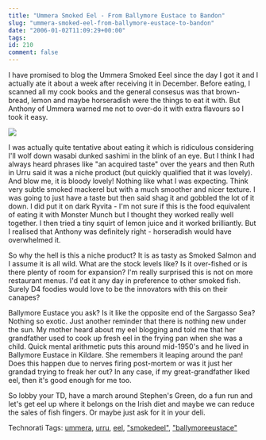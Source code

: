 ```yaml
---
title: "Ummera Smoked Eel - From Ballymore Eustace to Bandon"
slug: "ummera-smoked-eel-from-ballymore-eustace-to-bandon"
date: "2006-01-02T11:09:29+00:00"
tags:
id: 210
comment: false
---
```


I have promised to blog the Ummera Smoked Eeel since the day I got it and I actually ate it about a week after receiving it in December. Before eating, I scanned all my cook books and the general consesus was that brown-bread, lemon and maybe horseradish were the things to eat it with. But Anthony of Ummera warned me not to over-do it with extra flavours so I took it easy.

[![](http://static.flickr.com/38/80822648_73634d1c3d_m.jpg)](http://www.flickr.com/photos/bandon1/80822648/ "Photo Sharing")

I was actually quite tentative about eating it which is ridiculous considering I'll wolf down wasabi dunked sashimi in the blink of an eye. But I think I had always heard phrases like "an acquired taste" over the years and then Ruth in Urru said it was a niche product (but quickly qualified that it was lovely). And blow me, it is bloody lovely! Nothing like what I was expecting. Think very subtle smoked mackerel but with a much smoother and nicer texture. I was going to just have a taste but then said shag it and gobbled the lot of it down. I did put it on dark Ryvita - I'm not sure if this is the food equivalent of eating it with Monster Munch but I thought they worked really well together. I then tried a tiny squirt of lemon juice and it worked brilliantly. But I realised that Anthony was definitely right - horseradish would have overwhelmed it.

So why the hell is this a niche product? It is as tasty as Smoked Salmon and I assume it is all wild. What are the stock levels like? Is it over-fished or is there plenty of room for expansion? I'm really surprised this is not on more restaurant menus. I'd eat it any day in preference to other smoked fish. Surely D4 foodies would love to be the innovators with this on their canapes?

Ballymore Eustace you ask? Is it like the opposite end of the Sargasso Sea? Nothing so exotic. Just another reminder that there is nothing new under the sun. My mother heard about my eel blogging and told me that her grandfather used to cook up fresh eel in the frying pan when she was a child. Quick mental arithmetic puts this around mid-1950's and he lived in Ballymore Eustace in Kildare. She remembers it leaping around the pan! Does this happen due to nerves firing post-mortem or was it just her grandad trying to freak her out? In any case, if my great-grandfather liked eel, then it's good enough for me too.

So lobby your TD, have a march around Stephen's Green, do a fun run and let's get eel up where it belongs on the Irish diet and maybe we can reduce the sales of fish fingers. Or maybe just ask for it in your deli.

Technorati Tags: [ummera](http://technorati.com/tag/ummera), [urru](http://technorati.com/tag/urru), [eel](http://technorati.com/tag/eel), ["smokedeel"](http://technorati.com/tag/), ["ballymoreeustace"](http://technorati.com/tag/)
